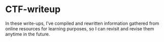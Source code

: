 # CTF-writeup

In these write-ups, I’ve compiled and rewritten information gathered from online resources for learning purposes, so I can revisit and revise them anytime in the future.

